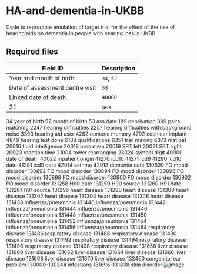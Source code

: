 # HA-and-dementia-in-UKBB
Code to reproduce emulation of target trial for the effect of the use of hearing aids on dementia in people with hearing loss in UKBB.

## Required files

Field ID | Description
----------- | -----
Year and month of birth | `34`, `52`
Date of assessment centre visit | `53`
Linked date of death | `40000`
31 |	sex

34	year of birth
52	month of birth
53	ass date
189	deprivation
399	pairs matching
2247	hearing difficulties
2257	hearing difficulties with background noise
3393	hearing aid user
4282	numeric memory
4792	cochlear implant
4849	hearing test done
6138	qualifications
6351	trail making
6373	mat pat
20016	fluid intelligence
20018	pros mem
20019	SRT left
20021	SRT right
20023	reaction time
21004	tower rearranging
23324	symbol digit
40000	date of death
40022	inpatient origin
41270	icd10
41271	icd9
41280	icd10 date
41281	icd9 date
42014	asthma
42018	dementia date
130890	FO mood disorder
130892	FO mood disorder
130894	FO mood disorder
130896	FO mood disorder
130898	FO mood disorder
130900	FO mood disorder
130902	FO mood disorder
131258	H90 date
131259	H90 source
131260	H91 date
131261	H91 source
131296	heart disease
131298	heart disease
131300	heart disease
131302	heart disease
131304	heart disease
131306	heart disease
131438	influenza/pneumonia
131440	influenza/pneumonia
131442	influenza/pneumonia
131444	influenza/pneumonia
131446	influenza/pneumonia
131448	influenza/pneumonia
131450	influenza/pneumonia
131452	influenza/pneumonia
131454	influenza/pneumonia
131456	influenza/pneumonia
131484	respiratory disease
131486	respiratory disease
131488	respiratory disease
131490	respiratory disease
131492	respiratory disease
131494	respiratory disease
131496	respiratory disease
131498	respiratory disease
131658	liver disease
131660	liver disease
131662	liver disease
131664	liver disease
131666	liver disease
131668	liver disease
131670	liver disease
132460	congenital ear problem
130000-130344	infections
131696-131838	skin disorder
![image](https://github.com/JuM24/HA-and-dementia-in-UKBB/assets/8396802/379fde9f-0b8a-48cd-bc6f-8de14e078156)

